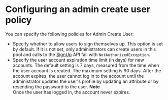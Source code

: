 # Configuring an admin create user policy<a name="user-pool-settings-admin-create-user-policy"></a>

You can specify the following policies for Admin Create User:
+ Specify whether to allow users to sign themselves up\. This option is set by default\. If it is not set, only administrators can create users in this pool and calls to the [SignUp](https://docs.aws.amazon.com/cognito-user-identity-pools/latest/APIReference/API_SignUp.html) API fail with `NotAuthorizedException`\.
+ Specify the user account expiration time limit \(in days\) for new accounts\. The default setting is 7 days, measured from the time when the user account is created\. The maximum setting is 90 days\. After the account expires, the user cannot log in to the account until the administrator updates the user's profile by updating an attribute or by resending the password to the user\.
**Note**  
Once the user has logged in, the account never expires\.